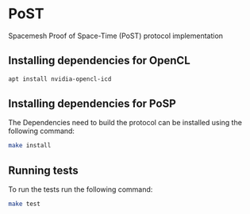 # PoST

Spacemesh Proof of Space-Time (PoST) protocol implementation

## Installing dependencies for OpenCL
```bash
apt install nvidia-opencl-icd
```

## Installing dependencies for PoSP

The Dependencies need to build the protocol can be installed using the following command:

```bash
make install
```

## Running tests

To run the tests run the following command:

```bash
make test
```
